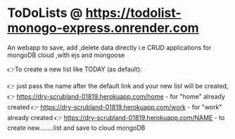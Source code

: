 # ToDoLists @ https://todolist-monogo-express.onrender.com

An webapp to save, add ,delete data directly i.e CRUD applications for mongoDB cloud ,with ejs and mongoose

👉To create a new list like TODAY (as default):

👉 just pass the name after the default link and your new list will be created,
👉 https://dry-scrubland-01819.herokuapp.com/home - for "home" already created
👉 https://dry-scrubland-01819.herokuapp.com/work - for "work" already created
👉 https://dry-scrubland-01819.herokuapp.com/NAME - to create new........list and save to cloud mongoDB
